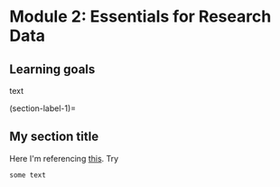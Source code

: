 # Module 2: Essentials for Research Data

## Learning goals
text 

(section-label-1)=
## My section title

Here I'm referencing [this](section-label-1). Try [](section-label-1)

```{tip}
some text
```